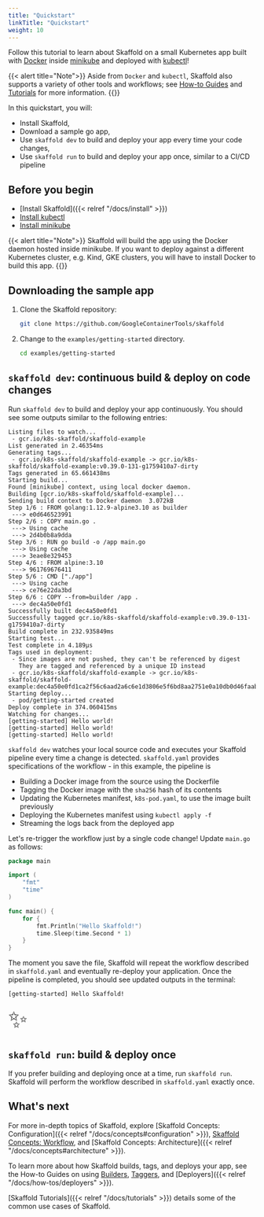 ```yaml
---
title: "Quickstart"
linkTitle: "Quickstart"
weight: 10
---
```


Follow this tutorial to learn about Skaffold on a small Kubernetes app built with [Docker](https://www.docker.com/) inside [minikube](https://minikube.sigs.k8s.io)
and deployed with [kubectl](https://kubernetes.io/docs/tasks/tools/install-kubectl/)! 

{{< alert title="Note">}}
Aside from <code>Docker</code> and <code>kubectl</code>, Skaffold also supports a variety of other tools
and workflows; see <a href="/docs/how-tos">How-to Guides</a> and <a href="/docs/tutorials">Tutorials</a> for
more information.
{{</alert>}}

In this quickstart, you will:

* Install Skaffold,
* Download a sample go app,
* Use `skaffold dev` to build and deploy your app every time your code changes,
* Use `skaffold run` to build and deploy your app once, similar to a CI/CD pipeline

## Before you begin

* [Install Skaffold]({{< relref "/docs/install" >}})
* [Install kubectl](https://kubernetes.io/docs/tasks/tools/install-kubectl/)
* [Install minikube](https://minikube.sigs.k8s.io/docs/start/)

{{< alert title="Note">}}
Skaffold will build the app using the Docker daemon hosted inside minikube. 
If you want to deploy against a different Kubernetes cluster, e.g. Kind, GKE clusters, you will have to install Docker to build this app.
{{</alert>}}

## Downloading the sample app

1. Clone the Skaffold repository:

    ```bash
    git clone https://github.com/GoogleContainerTools/skaffold
    ```

1. Change to the `examples/getting-started` directory.

    ```bash
    cd examples/getting-started
    ```

## `skaffold dev`: continuous build & deploy on code changes

Run `skaffold dev` to build and deploy your app continuously.
You should see some outputs similar to the following entries:

```
Listing files to watch...
 - gcr.io/k8s-skaffold/skaffold-example
List generated in 2.46354ms
Generating tags...
 - gcr.io/k8s-skaffold/skaffold-example -> gcr.io/k8s-skaffold/skaffold-example:v0.39.0-131-g1759410a7-dirty
Tags generated in 65.661438ms
Starting build...
Found [minikube] context, using local docker daemon.
Building [gcr.io/k8s-skaffold/skaffold-example]...
Sending build context to Docker daemon  3.072kB
Step 1/6 : FROM golang:1.12.9-alpine3.10 as builder
 ---> e0d646523991
Step 2/6 : COPY main.go .
 ---> Using cache
 ---> 2d4b0b8a9dda
Step 3/6 : RUN go build -o /app main.go
 ---> Using cache
 ---> 3eae8e329453
Step 4/6 : FROM alpine:3.10
 ---> 961769676411
Step 5/6 : CMD ["./app"]
 ---> Using cache
 ---> ce76e22da3bd
Step 6/6 : COPY --from=builder /app .
 ---> dec4a50e0fd1
Successfully built dec4a50e0fd1
Successfully tagged gcr.io/k8s-skaffold/skaffold-example:v0.39.0-131-g1759410a7-dirty
Build complete in 232.935849ms
Starting test...
Test complete in 4.189µs
Tags used in deployment:
 - Since images are not pushed, they can't be referenced by digest
   They are tagged and referenced by a unique ID instead
 - gcr.io/k8s-skaffold/skaffold-example -> gcr.io/k8s-skaffold/skaffold-example:dec4a50e0fd1ca2f56c6aad2a6c6e1d3806e5f6bd8aa2751e0a10db0d46faaba
Starting deploy...
 - pod/getting-started created
Deploy complete in 374.060415ms
Watching for changes...
[getting-started] Hello world!
[getting-started] Hello world!
[getting-started] Hello world!

```

`skaffold dev` watches your local source code and executes your Skaffold pipeline
every time a change is detected. `skaffold.yaml` provides specifications of the
workflow - in this example, the pipeline is

* Building a Docker image from the source using the Dockerfile
* Tagging the Docker image with the `sha256` hash of its contents
* Updating the Kubernetes manifest, `k8s-pod.yaml`, to use the image built previously
* Deploying the Kubernetes manifest using `kubectl apply -f`
* Streaming the logs back from the deployed app

Let's re-trigger the workflow just by a single code change!
Update `main.go` as follows:

```go
package main

import (
	"fmt"
	"time"
)

func main() {
	for {
		fmt.Println("Hello Skaffold!")
		time.Sleep(time.Second * 1)
	}
}
```

The moment you save the file, Skaffold will repeat the workflow described in
`skaffold.yaml` and eventually re-deploy your application. Once the pipeline
is completed, you should see updated outputs in the terminal:

```
[getting-started] Hello Skaffold!
```

<span style="font-size: 36pt">✨</span>

## `skaffold run`: build & deploy once 

If you prefer building and deploying once at a time, run `skaffold run`.
Skaffold will perform the workflow described in `skaffold.yaml` exactly once.

## What's next

For more in-depth topics of Skaffold, explore [Skaffold Concepts: Configuration]({{< relref "/docs/concepts#configuration" >}}),
[Skaffold Concepts: Workflow](/docs/concepts#workflow), and [Skaffold Concepts: Architecture]({{< relref "/docs/concepts#architecture" >}}).

To learn more about how Skaffold builds, tags, and deploys your app, see the How-to Guides on
using [Builders](/docs/how-tos/builders), [Taggers](/docs/how-tos/taggers), and [Deployers]({{< relref "/docs/how-tos/deployers" >}}).

[Skaffold Tutorials]({{< relref "/docs/tutorials" >}}) details some of the common use cases of Skaffold.
